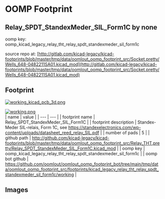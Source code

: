 # OOMP Footprint  
## Relay_SPDT_StandexMeder_SIL_Form1C  by none  
  
oomp key: oomp_kicad_legacy_relay_tht_relay_spdt_standexmeder_sil_form1c  
  
source repo at: [http://gitlab.com/kicad-legacy/kicad-footprints/blob/master/tmp/data/oomlout_oomp_footprint_src/Socket.pretty/Wells_648-0482211SA01.kicad_mod](http://gitlab.com/kicad-legacy/kicad-footprints/blob/master/tmp/data/oomlout_oomp_footprint_src/Socket.pretty/Wells_648-0482211SA01.kicad_mod)  
## Footprint  
  
[![working_kicad_pcb_3d.png](working_kicad_pcb_3d_600.png)](working_kicad_pcb_3d.png)  
  
[![working.png](working_600.png)](working.png)  
| name | value | 
| --- | --- | 
| footprint name | Relay_SPDT_StandexMeder_SIL_Form1C | 
| footprint description | Standex-Meder SIL-relais, Form 1C, see https://standexelectronics.com/wp-content/uploads/datasheet_reed_relay_SIL.pdf | 
| number of pads | 5 | 
| github path | http://github.com/kicad-legacy/kicad-footprints/blob/master/tmp/data/oomlout_oomp_footprint_src/Relay_THT.pretty/Relay_SPDT_StandexMeder_SIL_Form1C.kicad_mod | 
| oomp key | oomp_kicad_legacy_relay_tht_relay_spdt_standexmeder_sil_form1c | 
| oomp bot github | https://github.com/oomlout/oomlout_oomp_footprint_bot/tree/main/tmp/data/oomlout_oomp_footprint_src/footprints/kicad_legacy_relay_tht_relay_spdt_standexmeder_sil_form1c/working | 
## Images  
